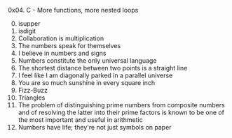 0x04. C - More functions, more nested loops


0. isupper
1. isdigit 
2. Collaboration is multiplication 
3. The numbers speak for themselves 
4. I believe in numbers and signs 
5. Numbers constitute the only universal language
6. The shortest distance between two points is a straight line 
7. I feel like I am diagonally parked in a parallel universe 
8. You are so much sunshine in every square inch
9. Fizz-Buzz
10. Triangles
11. The problem of distinguishing prime numbers from composite numbers and of resolving the latter into their prime factors is known to be one of the most important and useful in arithmetic
12. Numbers have life; they're not just symbols on paper

